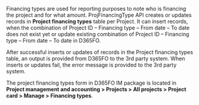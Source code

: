 Financing types are used for reporting purposes to note who is financing the project and for what amount. ProjFinancingType API creates or updates records in **Project financing types** table per Project. It can insert records, when the combination of Project ID – Financing type – From date – To date does not exist yet or update existing combination of Project ID – Financing type – From date – To date in D365FO. 

After successful inserts or updates of records in the Project financing types table, an output is provided from D365FO to the 3rd party system. When inserts or updates fail, the error message is provided to the 3rd party system.

The project financing types form in D365FO IM package is located in **Project management and accounting > Projects > All projects > Project card > Manage > Financing types**.